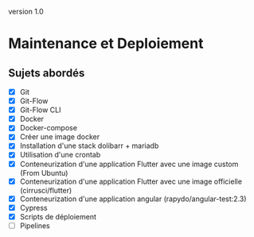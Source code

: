 version 1.0

# Maintenance et Deploiement

## Sujets abordés

 - [x] Git
 - [x] Git-Flow
 - [x] Git-Flow CLI
 - [x] Docker
 - [x] Docker-compose
 - [x] Créer une image docker
 - [x] Installation d'une stack dolibarr + mariadb
 - [x] Utilisation d'une crontab
 - [x] Conteneurization d'une application Flutter avec une image custom (From Ubuntu) 
 - [x] Conteneurization d'une application Flutter avec une image officielle (cirrusci/flutter) 
 - [x] Conteneurization d'une application angular
   (rapydo/angular-test:2.3)
 - [x] Cypress
 - [x] Scripts de déploiement
 - [ ] Pipelines
